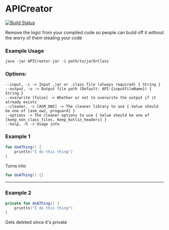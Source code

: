 # APICreator

[![Build Status](https://drone.12oclock.dev/api/badges/camdenorrb/APICreator/status.svg)](https://drone.12oclock.dev/camdenorrb/APICreator)

Remove the logic from your compiled code so people can build off it without the worry of them stealing your code

### Example Usage
`java -jar APICreator.jar -i path/to/jarOrClass`


### Options:
```
--input, -i -> Input .jar or .class file (always required) { String }
--output, -o -> Output file path (Default: API-{inputFileName}) { String }
--overwrite [false] -> Whether or not to overwrite the output if it already exists 
--cleaner, -c [ASM_OW2] -> The cleaner library to use { Value should be one of [asm_ow2, proguard] }
--options -> The cleaner options to use { Value should be one of [keep_non_class_files, keep_kotlin_headers] }
--help, -h -> Usage info 
```

### Example 1
```kotlin
fun doAThing() { 
    println("I do this thing")
}
```
Turns into
```kotlin
fun doAThing() {}
```
---
### Example 2

```kotlin
private fun doAThing() { 
    println("I do this thing")
}
```
Gets deleted since it's private
